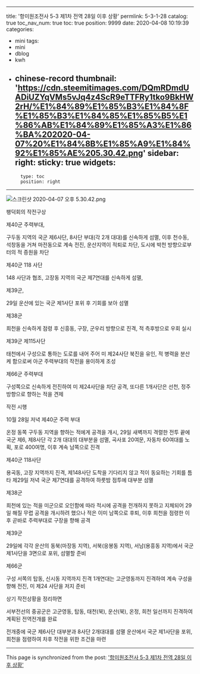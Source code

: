 
---
title: '항미원조전사 5-3 제1차 전역 28일 이후 상황'
permlink: 5-3-1-28
catalog: true
toc_nav_num: true
toc: true
position: 9999
date: 2020-04-08 10:19:39
categories:
- mini
tags:
- mini
- dblog
- kwh
- chinese-record
thumbnail: 'https://cdn.steemitimages.com/DQmRDmdUADiUZYqVMs5vJq4z4ScR9eTTFRy1tko9BkHW2rH/%E1%84%89%E1%85%B3%E1%84%8F%E1%85%B3%E1%84%85%E1%85%B5%E1%86%AB%E1%84%89%E1%85%A3%E1%86%BA%202020-04-07%20%E1%84%8B%E1%85%A9%E1%84%92%E1%85%AE%205.30.42.png'
sidebar:
    right:
        sticky: true
widgets:
    -
        type: toc
        position: right
---


![스크린샷 2020-04-07 오후 5.30.42.png](https://cdn.steemitimages.com/DQmRDmdUADiUZYqVMs5vJq4z4ScR9eTTFRy1tko9BkHW2rH/%E1%84%89%E1%85%B3%E1%84%8F%E1%85%B3%E1%84%85%E1%85%B5%E1%86%AB%E1%84%89%E1%85%A3%E1%86%BA%202020-04-07%20%E1%84%8B%E1%85%A9%E1%84%92%E1%85%AE%205.30.42.png)


팽덕회의 작전구상

제40군 주력부대, 

구두동 지역의 국군 제6사단, 8사단 부대(각 2개 대대)를 신속하게 섬멸, 이후 천수동, 석창동을 거쳐 마전동으로 계속 전진, 운산지역이 적퇴로 차단, 도시에 박천 방향으로부터의 적 증원을 차단

제40군 118 사단

148 사단과 협조, 고장동 지역의 국군 제7연대를 신속하게 섬멸, 

제39군, 

29일 운산에 있는 국군 제1사단 포위 후 기회를 보아 섬멸


제38군

희천을 신속하게 점령 후 신흥동, 구장, 군우리 방향으로 진격, 적 측후방으로 우회 실시

제39군 제115사단

태천에서 구성으로 통하는 도로를 내어 주어 미 제24사단 북진을 유인, 적 병력을 분산케 함으로써 아군 주력부대의 작전을 용이하게 조성

제66군 주력부대

구성쪽으로 신속하게 전진하여 미 제24사단을 차단 공격, 또다른 1개사단은 선천, 정주 방향으로 향하는 적을 견제

작전 시행

10월 28일 저녁 제40군 주력 부대

 온정 동쪽 구두동 지역을 향하는 적에게 공격을 개시, 29일 새벽까지 격렬한  전투 끝에 국군 제6, 제8사단 각 2개 대대의 대부분을 섬멸, 곡사포 20여문, 자동차 60여대를 노획, 포로 400여명, 이후 계속 남쪽으로 진격

제40군 118사단

용곡동, 고장 지역까지 진격, 제148사단 도착을 기다리지 않고 적이 동요하는 기회를 틈타 제29일 저녁 국군 제7연대를 공격하여 하룻밤 점투에 대부분 섬멸

제38군

희천에 있는 적을 미군으로 오인함에 따라 적시에 공격을 전개하지 못하고 지체되어 29일 해질 무렵 공격을 개시하려 했으나 적은 이미 남쪽으로 후퇴, 이후 희천을 점령한 이후 곧바로 주력부대로 구장을 향해 공격

제39군

29일에 각각 운산의 동북(마장동 지역), 서북(응봉동 지역), 서남(용흥동 지역)에서 국군 제1사단을 3면으로 포위, 섬멸할 준비

제66군

구성 서쪽의 탑동, 신시동 지역까지 진격
1개연대는 고군영동까지 진격하여 계속 구성을 향해 전진, 미 제24 사단을 저지 준비


상기 작전상황을 정리하면

서부전선의 중공군은 고군영동, 탑동, 태천(북), 운산(북), 온정, 희천 일선까지 진격하여 계획된 전역전개를 완료

전개중에 국군 제6사단 대부분과 8사단 2개대대를 섬멸
운산에서 국군 제1사단을 포위, 희천을 점령하여 차후 작전을 위한 조건을 마련

- - -

This page is synchronized from the post: ['항미원조전사 5-3 제1차 전역 28일 이후 상황'](https://steemit.com/@wisdomandjustice/5-3-1-28)
